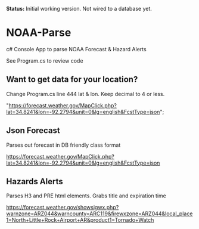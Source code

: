 **Status:** Initial working version. Not wired to a database yet.

# NOAA-Parse
c# Console App to parse NOAA Forecast & Hazard Alerts

See Program.cs to review code

## Want to get data for your location?

Change Program.cs line 444 lat & lon. Keep decimal to 4 or less.

"https://forecast.weather.gov/MapClick.php?lat=34.8241&lon=-92.2794&unit=0&lg=english&FcstType=json";

## Json Forecast

Parses out forecast in DB friendly class format

https://forecast.weather.gov/MapClick.php?lat=34.8241&lon=-92.2794&unit=0&lg=english&FcstType=json

## Hazards Alerts 

Parses H3 and PRE html elements. Grabs title and expiration time

https://forecast.weather.gov/showsigwx.php?warnzone=ARZ044&warncounty=ARC119&firewxzone=ARZ044&local_place1=North+Little+Rock+Airport+AR&product1=Tornado+Watch
